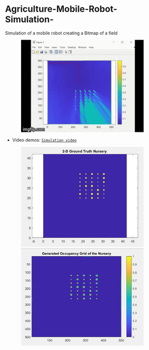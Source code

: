 # Agriculture-Mobile-Robot-Simulation-
Simulation of a mobile robot creating a Bitmap of a field

<p align="center">
<img src="https://github.com/Drojas251/Agriculture-Mobile-Robot-Simulation-/blob/master/media/ag_robot.gif" width="400">

- Video demos:
  [`Simulation video`](https://youtu.be/Uv0dmANF4rU)
<p align="center">
<img src="https://github.com/Drojas251/Agriculture-Mobile-Robot-Simulation-/blob/master/media/ground%20truth.JPG" width="400">
<img src="https://github.com/Drojas251/Agriculture-Mobile-Robot-Simulation-/blob/master/media/scanned_image.JPG" width="400">
